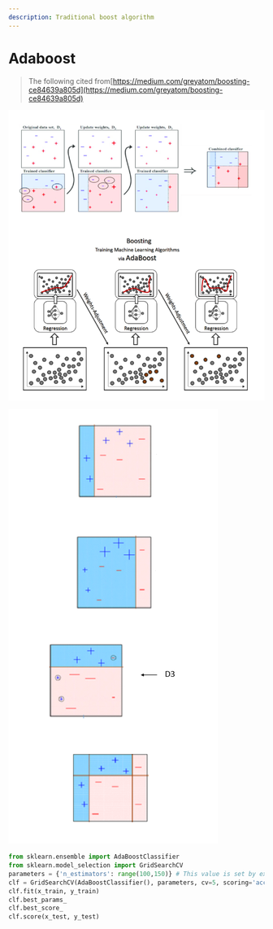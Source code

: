 ```yaml
---
description: Traditional boost algorithm
---
```


# Adaboost

> The  following cited from[https://medium.com/greyatom/boosting-ce84639a805d](https://medium.com/greyatom/boosting-ce84639a805d)

![Box 1: You can see that we have assigned equal weights to each data point and applied a decision stump to classify them as + \(plus\) or &#x2014; \(minus\). The decision stump \(D1\) has generated vertical line at left side to classify the data points. We see that, this vertical line has incorrectly predicted three + \(plus\) as &#x2014; \(minus\). In such case, we&#x2019;ll assign higher weights to these three + \(plus\) and apply another decision stump.](../.gitbook/assets/image%20%2812%29.png)

![](../.gitbook/assets/image%20%287%29.png)

```python
from sklearn.ensemble import AdaBoostClassifier
from sklearn.model_selection import GridSearchCV
parameters = {'n_estimators': range(100,150)} # This value is set by experience
clf = GridSearchCV(AdaBoostClassifier(), parameters, cv=5, scoring='accuracy')\
clf.fit(x_train, y_train)
clf.best_params_
clf.best_score_
clf.score(x_test, y_test)
```


